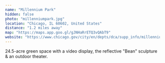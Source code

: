 ```yaml
---
name: "Millennium Park"
hidden: false
photo: "millenniumpark.jpg"
location: "Chicago, IL 60602, United States"
distance: "1.2 miles away"
map: "https://maps.app.goo.gl/gJNHaRrETQ3vQAbT9"
website: "https://www.chicago.gov/city/en/depts/dca/supp_info/millennium_park.html"
---
```


24.5-acre green space with a video display, the reflective "Bean" sculpture & an outdoor theater.